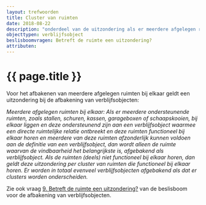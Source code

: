 ```yaml
---
layout: trefwoorden
title: Cluster van ruimten
date: 2018-08-22
description: "onderdeel van de uitzondering als er meerdere afgelegen ruimten bij elkaar liggen bij de afbakening van een verblijfsobject"
objecttypen: verblijfsobject
beslisboomvragen: Betreft de ruimte een uitzondering?
attributen:
---
```


# {{ page.title }}

Voor het afbakenen van meerdere afgelegen ruimten bij elkaar geldt een uitzondering bij de afbakening van verblijfsobjecten:

_Meerdere afgelegen ruimten bij elkaar: Als er meerdere ondersteunende ruimten, zoals stallen, schuren, kassen, garageboxen of schaapskooien, bij elkaar liggen en deze ondersteunend zijn aan een verblijfsobject waarmee een directe ruimtelijke relatie ontbreekt en deze ruimten functioneel bij elkaar horen en meerdere van deze ruimten afzonderlijk kunnen voldoen aan de definitie van een verblijfsobject, dan wordt alleen de ruimte waarvan de vindbaarheid het belangrijkste is, afgebakend als verblijfsobject. Als de ruimten (deels) niet functioneel bij elkaar horen, dan geldt deze uitzondering per cluster van ruimten die functioneel bij elkaar horen. Er worden in totaal evenveel verblijfsobjecten afgebakend als dat er clusters worden onderscheiden._

Zie ook vraag [9. Betreft de ruimte een uitzondering?]({{-site.baseurl-}}/beslisboomvragen/verblijfsobject-09) van de beslisboom voor de afbakening van verblijfsobjecten.

